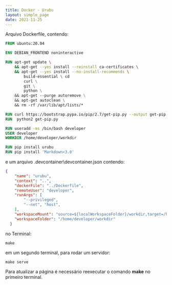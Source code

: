 ```yaml
---
title: Docker - Urubu
layout: simple_page 
date: 2021-11-25
---
```



Arquivo Dockerfile, contendo:

```Dockerfile
FROM ubuntu:20.04

ENV DEBIAN_FRONTEND noninteractive

RUN apt-get update \
    && apt-get --yes install --reinstall ca-certificates \
    && apt-get --yes install --no-install-recommends \
        build-essential \ cd
        curl \
        git \
        python \
    && apt-get --purge autoremove \
    && apt-get autoclean \
    && rm -rf /var/lib/apt/lists/*

RUN curl https://bootstrap.pypa.io/pip/2.7/get-pip.py --output get-pip.py
RUN  python2 get-pip.py

RUN useradd -ms /bin/bash developer
USER developer
WORKDIR /home/developer/workdir

RUN pip install urubu
RUN pip install 'Markdown<3.0'
```

e um arquivo .devcontainer\devcontainer.json contendo:
```json
{
    "name": "urubu",
    "context": "..",
    "dockerFile": "../Dockerfile",
    "remoteUser": "developer",
    "runArgs": [
        "--privileged",
        "--net", "host", 
    ],
    "workspaceMount": "source=${localWorkspaceFolder}/workdir,target=/home/developer/workdir,type=bind,consistency=delegated",
    "workspaceFolder": "/home/developer/workdir"
  }
```


no Terminal:
```
make
```

em um segundo terminal, para rodar um servidor:
```
make serve
```

Para atualizar a página é necessário reexecutar o comando **make** no primeiro terminal.
